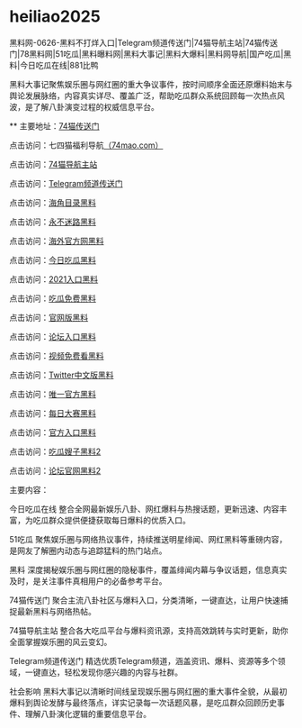 # heiliao2025
黑料网-0626-黑料不打烊入口|Telegram频道传送门|74猫导航主站|74猫传送门|78黑料网|51吃瓜|黑料曝料网|黑料大事记|黑料大爆料|黑料网导航|国产吃瓜|黑料|今日吃瓜在线|881比鸭

黑料大事记聚焦娱乐圈与网红圈的重大争议事件，按时间顺序全面还原爆料始末与舆论发展脉络，内容真实详尽、覆盖广泛，帮助吃瓜群众系统回顾每一次热点风波，是了解八卦演变过程的权威信息平台。

** 主要地址：<a href="https://74mao.com/">74猫传送门</a>

点击访问：七四猫福利导航<a href="https://74mao.com/">（74mao.com）</a>

点击访问：<a href="https://74mao.com/">74猫导航主站</a>

点击访问：<a href="https://74mao.com/">Telegram频道传送门</a>

点击访问：<a href="https://hj-786.pages.dev/">海角目录黑料</a>  

点击访问：<a href="https://hj-792.pages.dev/">永不迷路黑料</a>  

点击访问：<a href="https://hj-1075.pages.dev/">海外官方网黑料</a>  

点击访问：<a href="https://hj-1076.pages.dev/">今日吃瓜黑料</a>  

点击访问：<a href="https://hj-1077.pages.dev/">2021入口黑料</a>  

点击访问：<a href="https://hj-1078.pages.dev/">吃瓜免费黑料</a>  

点击访问：<a href="https://hj-1079.pages.dev/">官网版黑料</a>  

点击访问：<a href="https://hj-1080.pages.dev/">论坛入口黑料</a>  

点击访问：<a href="https://hj-1081.pages.dev/">视频免费看黑料</a>  

点击访问：<a href="https://tt-02.pages.dev/">Twitter中文版黑料</a>  

点击访问：<a href="https://hj-1072.pages.dev/">唯一官方黑料</a>  

点击访问：<a href="https://hj-1073.pages.dev/">每日大赛黑料</a>  

点击访问：<a href="https://hj-1074.pages.dev/">官方入口黑料</a>  

点击访问：<a href="https://hj-765.pages.dev/">吃瓜嫂子黑料2</a>  

点击访问：<a href="https://hj-777.pages.dev/">论坛官网黑料2</a>  

主要内容：

今日吃瓜在线
整合全网最新娱乐八卦、网红爆料与热搜话题，更新迅速、内容丰富，为吃瓜群众提供便捷获取每日爆料的优质入口。

51吃瓜
聚焦娱乐圈与网络热议事件，持续推送明星绯闻、网红黑料等重磅内容，是网友了解圈内动态与追踪猛料的热门站点。

黑料
深度揭秘娱乐圈与网红圈的隐秘事件，覆盖绯闻内幕与争议话题，信息真实及时，是关注事件真相用户的必备参考平台。

74猫传送门
聚合主流八卦社区与爆料入口，分类清晰，一键直达，让用户快速捕捉最新黑料与网络热帖。

74猫导航主站
整合各大吃瓜平台与爆料资讯源，支持高效跳转与实时更新，助你全面掌握娱乐圈的风云变幻。

Telegram频道传送门
精选优质Telegram频道，涵盖资讯、爆料、资源等多个领域，一键直达，轻松发现你感兴趣的内容与社群。

社会影响
黑料大事记以清晰时间线呈现娱乐圈与网红圈的重大事件全貌，从最初爆料到舆论发酵与最终落点，详实记录每一次话题风暴，是吃瓜群众回顾历史事件、理解八卦演化逻辑的重要信息平台。

<span style="display:none;">[Canonical link](https://github.com/vivi20250626/viv6）</span>
